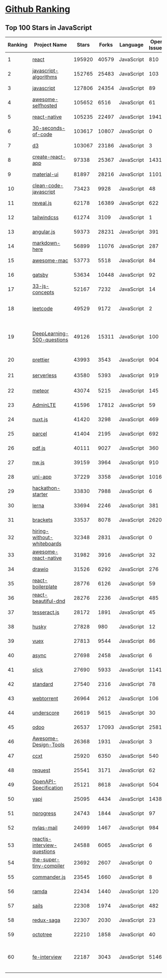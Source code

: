 [Github Ranking](../README.md)
==========

## Top 100 Stars in JavaScript

| Ranking | Project Name | Stars | Forks | Language | Open Issues | Description | Last Commit |
| ------- | ------------ | ----- | ----- | -------- | ----------- | ----------- | ----------- |
| 1 | [react](https://github.com/facebook/react) | 195920 | 40579 | JavaScript | 810 | A declarative, efficient, and flexible JavaScript library for building user interfaces. | 2022-10-12T00:51:16Z |
| 2 | [javascript-algorithms](https://github.com/trekhleb/javascript-algorithms) | 152765 | 25483 | JavaScript | 103 | 📝 Algorithms and data structures implemented in JavaScript with explanations and links to further readings | 2022-10-10T13:23:32Z |
| 3 | [javascript](https://github.com/airbnb/javascript) | 127806 | 24354 | JavaScript | 89 | JavaScript Style Guide | 2022-10-03T05:08:22Z |
| 4 | [awesome-selfhosted](https://github.com/awesome-selfhosted/awesome-selfhosted) | 105652 | 6516 | JavaScript | 61 | A list of Free Software network services and web applications which can be hosted on your own servers | 2022-10-11T19:49:38Z |
| 5 | [react-native](https://github.com/facebook/react-native) | 105235 | 22497 | JavaScript | 1941 | A framework for building native applications using React | 2022-10-12T01:44:14Z |
| 6 | [30-seconds-of-code](https://github.com/30-seconds/30-seconds-of-code) | 103617 | 10807 | JavaScript | 0 | Short JavaScript code snippets for all your development needs | 2022-09-13T08:58:44Z |
| 7 | [d3](https://github.com/d3/d3) | 103067 | 23186 | JavaScript | 3 | Bring data to life with SVG, Canvas and HTML. :bar_chart::chart_with_upwards_trend::tada: | 2022-07-09T14:42:14Z |
| 8 | [create-react-app](https://github.com/facebook/create-react-app) | 97338 | 25367 | JavaScript | 1431 | Set up a modern web app by running one command. | 2022-10-11T16:08:08Z |
| 9 | [material-ui](https://github.com/mui/material-ui) | 81897 | 28216 | JavaScript | 1101 | MUI Core: Ready-to-use foundational React components, free forever. It includes Material UI that implement Google's Material Design. | 2022-10-11T23:55:08Z |
| 10 | [clean-code-javascript](https://github.com/ryanmcdermott/clean-code-javascript) | 73423 | 9928 | JavaScript | 48 | :bathtub: Clean Code concepts adapted for JavaScript | 2022-09-21T19:09:39Z |
| 11 | [reveal.js](https://github.com/hakimel/reveal.js) | 62178 | 16389 | JavaScript | 622 | The HTML Presentation Framework | 2022-10-06T08:13:42Z |
| 12 | [tailwindcss](https://github.com/tailwindlabs/tailwindcss) | 61274 | 3109 | JavaScript | 1 | A utility-first CSS framework for rapid UI development. | 2022-10-12T01:54:51Z |
| 13 | [angular.js](https://github.com/angular/angular.js) | 59373 | 28231 | JavaScript | 391 | AngularJS - HTML enhanced for web apps! | 2022-04-12T15:57:22Z |
| 14 | [markdown-here](https://github.com/adam-p/markdown-here) | 56899 | 11076 | JavaScript | 287 | Google Chrome, Firefox, and Thunderbird extension that lets you write email in Markdown and render it before sending. | 2022-09-20T19:58:08Z |
| 15 | [awesome-mac](https://github.com/jaywcjlove/awesome-mac) | 53773 | 5518 | JavaScript | 84 |  Now we have become very big, Different from the original idea. Collect premium software in various categories. | 2022-10-11T01:12:10Z |
| 16 | [gatsby](https://github.com/gatsbyjs/gatsby) | 53634 | 10448 | JavaScript | 92 | Build blazing fast, modern apps and websites with React | 2022-10-11T20:53:28Z |
| 17 | [33-js-concepts](https://github.com/leonardomso/33-js-concepts) | 52167 | 7232 | JavaScript | 14 | 📜 33 JavaScript concepts every developer should know. | 2022-10-11T15:59:05Z |
| 18 | [leetcode](https://github.com/azl397985856/leetcode) | 49529 | 9172 | JavaScript | 2 | 推荐刷题网站：https://www.lintcode.com/?utm_source=tf-github-lucifer2022  LeetCode Solutions: A Record of My Problem Solving Journey.( leetcode题解，记录自己的leetcode解题之路。) | 2022-09-29T02:11:16Z |
| 19 | [DeepLearning-500-questions](https://github.com/scutan90/DeepLearning-500-questions) | 49126 | 15311 | JavaScript | 100 | 深度学习500问，以问答形式对常用的概率知识、线性代数、机器学习、深度学习、计算机视觉等热点问题进行阐述，以帮助自己及有需要的读者。 全书分为18个章节，50余万字。由于水平有限，书中不妥之处恳请广大读者批评指正。   未完待续............ 如有意合作，联系scutjy2015@163.com                     版权所有，违权必究       Tan 2018.06 | 2022-07-16T02:22:55Z |
| 20 | [prettier](https://github.com/prettier/prettier) | 43993 | 3543 | JavaScript | 904 | Prettier is an opinionated code formatter. | 2022-10-12T03:00:23Z |
| 21 | [serverless](https://github.com/serverless/serverless) | 43580 | 5393 | JavaScript | 919 | ⚡ Serverless Framework – Build web, mobile and IoT applications with serverless architectures using AWS Lambda, Azure Functions, Google CloudFunctions & more! –  | 2022-10-11T21:53:15Z |
| 22 | [meteor](https://github.com/meteor/meteor) | 43074 | 5215 | JavaScript | 145 | Meteor, the JavaScript App Platform | 2022-10-11T20:52:03Z |
| 23 | [AdminLTE](https://github.com/ColorlibHQ/AdminLTE) | 41596 | 17812 | JavaScript | 59 | AdminLTE - Free admin dashboard template based on Bootstrap 4 | 2022-10-11T03:14:06Z |
| 24 | [nuxt.js](https://github.com/nuxt/nuxt.js) | 41420 | 3298 | JavaScript | 469 | The Intuitive Vue(2) Framework | 2022-10-11T11:58:06Z |
| 25 | [parcel](https://github.com/parcel-bundler/parcel) | 41404 | 2195 | JavaScript | 692 | The zero configuration build tool for the web. 📦🚀 | 2022-10-11T20:59:17Z |
| 26 | [pdf.js](https://github.com/mozilla/pdf.js) | 40111 | 9027 | JavaScript | 360 | PDF Reader in JavaScript | 2022-10-11T18:25:03Z |
| 27 | [nw.js](https://github.com/nwjs/nw.js) | 39159 | 3964 | JavaScript | 910 | Call all Node.js modules directly from DOM/WebWorker and enable a new way of writing applications with all Web technologies. | 2022-10-04T20:01:36Z |
| 28 | [uni-app](https://github.com/dcloudio/uni-app) | 37229 | 3358 | JavaScript | 1016 | A cross-platform framework using Vue.js | 2022-10-11T12:58:05Z |
| 29 | [hackathon-starter](https://github.com/sahat/hackathon-starter) | 33830 | 7988 | JavaScript | 6 | A boilerplate for Node.js web applications | 2022-10-08T14:50:30Z |
| 30 | [lerna](https://github.com/lerna/lerna) | 33694 | 2246 | JavaScript | 381 | :dragon: Lerna is a fast, modern build system for managing and publishing multiple JavaScript/TypeScript packages from the same repository. | 2022-10-12T01:18:48Z |
| 31 | [brackets](https://github.com/adobe/brackets) | 33537 | 8078 | JavaScript | 2620 | An open source code editor for the web, written in JavaScript, HTML and CSS. | 2022-06-12T08:19:24Z |
| 32 | [hiring-without-whiteboards](https://github.com/poteto/hiring-without-whiteboards) | 32348 | 2831 | JavaScript | 0 | ⭐️  Companies that don't have a broken hiring process | 2022-09-30T14:45:19Z |
| 33 | [awesome-react-native](https://github.com/jondot/awesome-react-native) | 31982 | 3916 | JavaScript | 32 | Awesome React Native components, news, tools, and learning material! | 2022-10-05T12:28:41Z |
| 34 | [drawio](https://github.com/jgraph/drawio) | 31526 | 6292 | JavaScript | 276 | draw.io is a JavaScript, client-side editor for general diagramming and whiteboarding | 2022-10-10T20:00:38Z |
| 35 | [react-boilerplate](https://github.com/react-boilerplate/react-boilerplate) | 28776 | 6126 | JavaScript | 59 | :fire: A highly scalable, offline-first foundation with the best developer experience and a focus on performance and best practices. | 2022-10-06T05:52:48Z |
| 36 | [react-beautiful-dnd](https://github.com/atlassian/react-beautiful-dnd) | 28276 | 2236 | JavaScript | 485 | Beautiful and accessible drag and drop for lists with React | 2022-10-10T13:12:08Z |
| 37 | [tesseract.js](https://github.com/naptha/tesseract.js) | 28172 | 1891 | JavaScript | 45 | Pure Javascript OCR for more than 100 Languages 📖🎉🖥 | 2022-10-10T03:27:32Z |
| 38 | [husky](https://github.com/typicode/husky) | 27828 | 980 | JavaScript | 12 | Git hooks made easy 🐶 woof! | 2022-10-10T18:09:52Z |
| 39 | [vuex](https://github.com/vuejs/vuex) | 27813 | 9544 | JavaScript | 86 | 🗃️ Centralized State Management for Vue.js. | 2022-09-24T23:02:24Z |
| 40 | [async](https://github.com/caolan/async) | 27698 | 2458 | JavaScript | 6 | Async utilities for node and the browser | 2022-10-09T13:53:06Z |
| 41 | [slick](https://github.com/kenwheeler/slick) | 27690 | 5933 | JavaScript | 1141 | the last carousel you'll ever need | 2022-08-31T11:15:05Z |
| 42 | [standard](https://github.com/standard/standard) | 27540 | 2316 | JavaScript | 78 | 🌟 JavaScript Style Guide, with linter & automatic code fixer | 2022-10-11T12:05:37Z |
| 43 | [webtorrent](https://github.com/webtorrent/webtorrent) | 26964 | 2612 | JavaScript | 106 | ⚡️ Streaming torrent client for the web | 2022-10-10T23:06:15Z |
| 44 | [underscore](https://github.com/jashkenas/underscore) | 26619 | 5615 | JavaScript | 30 | JavaScript's utility _ belt | 2022-09-23T22:46:35Z |
| 45 | [odoo](https://github.com/odoo/odoo) | 26537 | 17093 | JavaScript | 2581 | Odoo. Open Source Apps To Grow Your Business. | 2022-10-12T02:35:51Z |
| 46 | [Awesome-Design-Tools](https://github.com/goabstract/Awesome-Design-Tools) | 26368 | 1931 | JavaScript | 3 | The best design tools and plugins for everything 👉 | 2022-08-05T13:49:28Z |
| 47 | [ccxt](https://github.com/ccxt/ccxt) | 25920 | 6350 | JavaScript | 540 | A JavaScript / Python / PHP cryptocurrency trading API with support for more than 100 bitcoin/altcoin exchanges | 2022-10-12T02:59:12Z |
| 48 | [request](https://github.com/request/request) | 25541 | 3171 | JavaScript | 62 | 🏊🏾 Simplified HTTP request client. | 2022-08-29T15:29:24Z |
| 49 | [OpenAPI-Specification](https://github.com/OAI/OpenAPI-Specification) | 25121 | 8618 | JavaScript | 504 | The OpenAPI Specification Repository | 2022-10-07T19:55:24Z |
| 50 | [yapi](https://github.com/YMFE/yapi) | 25095 | 4434 | JavaScript | 1438 | YApi 是一个可本地部署的、打通前后端及QA的、可视化的接口管理平台 | 2022-10-06T05:53:44Z |
| 51 | [nprogress](https://github.com/rstacruz/nprogress) | 24743 | 1844 | JavaScript | 97 | For slim progress bars like on YouTube, Medium, etc | 2022-06-04T00:38:39Z |
| 52 | [nylas-mail](https://github.com/nylas/nylas-mail) | 24699 | 1467 | JavaScript | 984 | :love_letter: An extensible desktop mail app built on the modern web.  Forks welcome! | 2021-07-05T13:35:43Z |
| 53 | [reactjs-interview-questions](https://github.com/sudheerj/reactjs-interview-questions) | 24588 | 6065 | JavaScript | 6 | List of top 500 ReactJS Interview Questions & Answers....Coding exercise questions are coming soon!! | 2022-10-06T13:33:58Z |
| 54 | [the-super-tiny-compiler](https://github.com/jamiebuilds/the-super-tiny-compiler) | 23692 | 2607 | JavaScript | 0 | :snowman: Possibly the smallest compiler ever | 2022-06-02T11:58:54Z |
| 55 | [commander.js](https://github.com/tj/commander.js) | 23545 | 1660 | JavaScript | 8 | node.js command-line interfaces made easy | 2022-10-10T02:25:05Z |
| 56 | [ramda](https://github.com/ramda/ramda) | 22434 | 1440 | JavaScript | 120 | :ram: Practical functional Javascript | 2022-09-29T04:59:45Z |
| 57 | [sails](https://github.com/balderdashy/sails) | 22308 | 1974 | JavaScript | 482 | Realtime MVC Framework for Node.js | 2022-10-09T07:30:50Z |
| 58 | [redux-saga](https://github.com/redux-saga/redux-saga) | 22307 | 2030 | JavaScript | 23 | An alternative side effect model for Redux apps | 2022-08-20T08:35:56Z |
| 59 | [octotree](https://github.com/ovity/octotree) | 22210 | 1858 | JavaScript | 40 | GitHub on steroids | 2022-10-10T21:16:31Z |
| 60 | [fe-interview](https://github.com/haizlin/fe-interview) | 22187 | 3043 | JavaScript | 5146 | 前端面试每日 3+1，以面试题来驱动学习，提倡每日学习与思考，每天进步一点！每天早上5点纯手工发布面试题（死磕自己，愉悦大家），6000+道前端面试题全面覆盖，HTML/CSS/JavaScript/Vue/React/Nodejs/TypeScript/ECMAScritpt/Webpack/Jquery/小程序/软技能…… | 2022-10-11T20:49:13Z |

